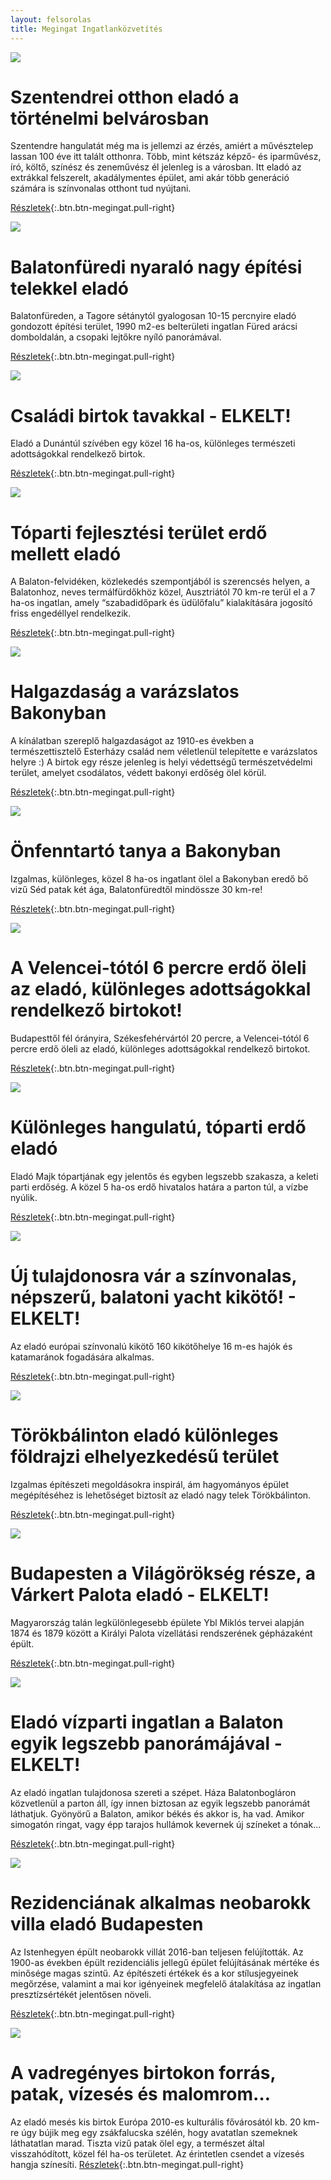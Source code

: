 ```yaml
---
layout: felsorolas
title: Megingat Ingatlanközvetítés
---
```

<div class="egyik clearfix" markdown="block">

![](https://i.imgur.com/3HJF2mU.jpg)

# Szentendrei otthon eladó a történelmi belvárosban

Szentendre hangulatát még ma is jellemzi az érzés, amiért a művésztelep lassan 100 éve itt talált otthonra. Több, mint kétszáz képző- és iparművész, író, költő, színész és zeneművész él jelenleg is a városban. Itt eladó az extrákkal felszerelt, akadálymentes épület, ami akár több generáció számára is színvonalas otthont tud nyújtani.

[Részletek](/elado/szentendre){:.btn.btn-megingat.pull-right}

</div>
<div class="egyik clearfix" markdown="block">

![](https://i.imgur.com/QattM3x.jpg)

# Balatonfüredi nyaraló nagy építési telekkel eladó

Balatonfüreden, a Tagore sétánytól gyalogosan 10-15 percnyire eladó gondozott építési terület, 1990 m2-es belterületi ingatlan Füred arácsi domboldalán, a csopaki lejtőkre nyíló panorámával.

[Részletek](/elado/balatonfured){:.btn.btn-megingat.pull-right}

<div class="egyik clearfix" markdown="block">

![](https://i.imgur.com/iwsZG17l.jpg)

# Családi birtok tavakkal - ELKELT!

Eladó a Dunántúl szívében egy közel 16 ha-os, különleges természeti adottságokkal rendelkező birtok.

[Részletek](/elado/birtok){:.btn.btn-megingat.pull-right}

</div>
<div class="egyik clearfix" markdown="block">

![](https://i.imgur.com/gIYG2l7l.jpg)

# Tóparti fejlesztési terület erdő mellett eladó

A Balaton-felvidéken, közlekedés szempontjából is szerencsés helyen, a Balatonhoz, neves termálfürdőkhöz közel, Ausztriától 70 km-re terül el a 7 ha-os ingatlan, amely “szabadidőpark és üdülőfalu” kialakítására jogosító friss engedéllyel rendelkezik.

[Részletek](/elado/fejlesztesi-terulet){:.btn.btn-megingat.pull-right}

</div>
<div class="egyik clearfix" markdown="block">

![](https://i.imgur.com/CZ8Wz2El.jpg)

# Halgazdaság a varázslatos Bakonyban

A kínálatban szereplő halgazdaságot az 1910-es években a természettisztelő Esterházy család nem véletlenül telepítette e varázslatos helyre :) A birtok egy része jelenleg is helyi védettségű természetvédelmi terület, amelyet csodálatos, védett bakonyi erdőség ölel körül.

[Részletek](/elado/halgazdasag){:.btn.btn-megingat.pull-right}

</div>
<div class="egyik clearfix" markdown="block">

![](https://i.imgur.com/cHwgdIml.jpg)

# Önfenntartó tanya a Bakonyban

Izgalmas, különleges, közel 8 ha-os ingatlant ölel a Bakonyban eredő bő vizű Séd patak két ága, Balatonfüredtől mindössze 30 km-re!

[Részletek](/elado/malom){:.btn.btn-megingat.pull-right}

</div>
<div class="egyik clearfix" markdown="block">

![](https://i.imgur.com/69xhgiz.jpg)

# A Velencei-tótól 6 percre erdő öleli az eladó, különleges adottságokkal rendelkező birtokot!

Budapesttől fél órányira, Székesfehérvártól 20 percre, a Velencei-tótól 6 percre erdő öleli az eladó, különleges adottságokkal rendelkező birtokot.

[Részletek](/elado/nadap){:.btn.btn-megingat.pull-right}

</div>

<div class="egyik clearfix" markdown="block">

![](https://i.imgur.com/EBvtfTDl.jpg)

# Különleges hangulatú, tóparti erdő eladó

Eladó Majk tópartjának egy jelentős és egyben legszebb szakasza, a keleti parti erdőség. A közel 5 ha-os erdő hivatalos határa a parton túl, a vízbe nyúlik.

[Részletek](/elado/majki-erdo){:.btn.btn-megingat.pull-right}

</div>
<div class="egyik clearfix" markdown="block">

![](https://i.imgur.com/4232j52l.jpg)

# Új tulajdonosra vár a színvonalas, népszerű, balatoni yacht kikötő! - ELKELT!

Az eladó európai színvonalú kikötő 160 kikötőhelye 16 m-es hajók és katamaránok fogadására alkalmas.

[Részletek](/elado/yacht-kikoto){:.btn.btn-megingat.pull-right}

</div>
<div class="egyik clearfix" markdown="block">

![](https://i.imgur.com/xKx5OxBl.jpg)

# Törökbálinton eladó különleges földrajzi elhelyezkedésű terület

Izgalmas építészeti megoldásokra inspirál, ám hagyományos épület megépítéséhez is lehetőséget biztosít az eladó nagy telek Törökbálinton.

[Részletek](/elado/torokbalint){:.btn.btn-megingat.pull-right}

</div>
<div class="egyik clearfix" markdown="block">

![](https://i.imgur.com/ejPMmsql.jpg)

# Budapesten a Világörökség része, a Várkert Palota eladó - ELKELT!

Magyarország talán legkülönlegesebb épülete Ybl Miklós tervei alapján 1874 és 1879 között a Királyi Palota
vízellátási rendszerének gépházaként épült.

[Részletek](/elado/budapest-varkert){:.btn.btn-megingat.pull-right}

</div>
<div class="egyik clearfix" markdown="block">

![](https://i.imgur.com/Hl4MK3Tl.jpg)

# Eladó vízparti ingatlan a Balaton egyik legszebb panorámájával - ELKELT!

Az eladó ingatlan tulajdonosa szereti a szépet. Háza Balatonbogláron közvetlenül a parton áll, így innen biztosan az egyik legszebb panorámát láthatjuk. Gyönyörű a Balaton, amikor békés és akkor is, ha vad. Amikor simogatón ringat, vagy épp tarajos hullámok kevernek új színeket a tónak...

[Részletek](/elado/boglar){:.btn.btn-megingat.pull-right}

</div>
<div class="egyik clearfix" markdown="block">

![](https://i.imgur.com/ooCEWTgl.jpg)

# Rezidenciának alkalmas neobarokk villa eladó Budapesten

Az Istenhegyen épült neobarokk villát 2016-ban teljesen felújították. Az 1900-as években épült rezidenciális jellegű épület felújításának mértéke és minősége magas szintű. Az építészeti értékek és a kor stílusjegyeinek megőrzése, valamint a mai kor igényeinek megfelelő átalakítása az ingatlan presztízsértékét jelentősen növeli. 

[Részletek](/elado/istenhegyi){:.btn.btn-megingat.pull-right}

</div>
<div class="egyik clearfix" markdown="block">

![](https://i.imgur.com/jAxeORhl.jpg)

# A vadregényes birtokon forrás, patak, vízesés és malomrom…  

Az eladó mesés kis birtok Európa 2010-es kulturális fővárosától kb. 20 km-re úgy bújik meg egy zsákfalucska szélén, hogy avatatlan szemeknek láthatatlan marad. Tiszta vizű patak ölel egy, a természet által visszahódított, közel fél ha-os területet. Az érintetlen csendet a vízesés hangja színesíti.
[Részletek](/elado/kisfalu){:.btn.btn-megingat.pull-right}

</div>
